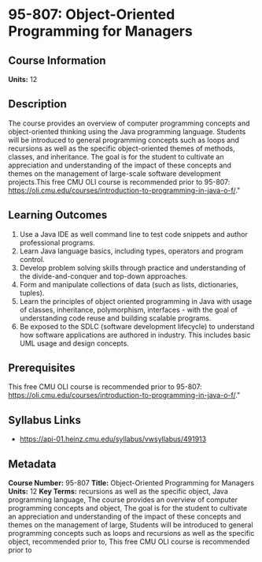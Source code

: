 # 95-807: Object-Oriented Programming for Managers

## Course Information

**Units:** 12

## Description

The course provides an overview of computer programming concepts and object-oriented thinking using the Java programming language. Students will be introduced to general programming concepts such as loops and recursions as well as the specific object-oriented themes of methods, classes, and inheritance. The goal is for the student to cultivate an appreciation and understanding of the impact of these concepts and themes on the management of large-scale software development projects.This free CMU OLI course is recommended prior to 95-807: https://oli.cmu.edu/courses/introduction-to-programming-in-java-o-f/."

## Learning Outcomes

1. Use a Java IDE as well command line to test code snippets and author professional programs.
2. Learn Java language basics, including types, operators and program control.
3. Develop problem solving skills through practice and understanding of the divide-and-conquer and top-down approaches.
4. Form and manipulate collections of data (such as lists, dictionaries, tuples).
5. Learn the principles of object oriented programming in Java with usage of classes, inheritance, polymorphism, interfaces - with the goal of understanding code reuse and building scalable programs.
6. Be exposed to the SDLC (software development lifecycle) to understand how software applications are authored in industry. This includes basic UML usage and design concepts.

## Prerequisites

This free CMU OLI course is recommended prior to 95-807: https://oli.cmu.edu/courses/introduction-to-programming-in-java-o-f/."

## Syllabus Links

* https://api-01.heinz.cmu.edu/syllabus/vwsyllabus/491913

## Metadata

**Course Number:** 95-807
**Title:** Object-Oriented Programming for Managers
**Units:** 12
**Key Terms:** recursions as well as the specific object, Java programming language, The course provides an overview of computer programming concepts and object, The goal is for the student to cultivate an appreciation and understanding of the impact of these concepts and themes on the management of large, Students will be introduced to general programming concepts such as loops and recursions as well as the specific object, recommended prior to, This free CMU OLI course is recommended prior to
